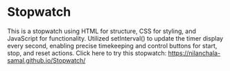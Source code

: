 # Stopwatch
This is a stopwatch using HTML for structure, CSS for styling, and JavaScript for functionality. Utilized setInterval() to update the timer display every second, enabling precise timekeeping and control buttons for start, stop, and reset actions.
Click here to try this stopwatch: https://nilanchala-samal.github.io/Stopwatch/
